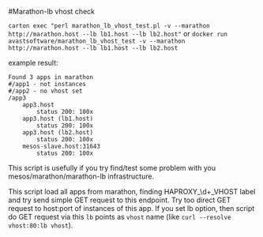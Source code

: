 #Marathon-lb vhost check

`carton exec "perl marathon_lb_vhost_test.pl -v --marathon http://marathon.host --lb lb1.host --lb lb2.host"`
or
`docker run avastsoftware/marathon_lb_vhost_test -v --marathon http://marathon.host --lb lb1.host --lb lb2.host`

example result:
```
Found 3 apps in marathon
#/app1 - not instances
#/app2 - no vhost set
/app3
	app3.host
		status 200: 100x
	app3.host (lb1.host)
		status 200: 100x
	app3.host (lb2.host)
		status 200: 100x
	mesos-slave.host:31643
		status 200: 100x
```

This script is usefully if you try find/test some problem with you mesos/marathon/marathon-lb infrastructure.

This script load all apps from marathon, finding HAPROXY_\d+_VHOST label and try send simple GET request to this endpoint.
Try too direct GET request to host:port of instances of this app.
If you set lb option, then script do GET request via this `lb` points as `vhost` name (like `curl --resolve vhost:80:lb vhost`).
